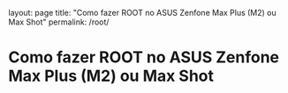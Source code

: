 layout: page
title: "Como fazer ROOT no ASUS Zenfone Max Plus (M2) ou Max Shot"
permalink: /root/

# Como fazer ROOT no ASUS Zenfone Max Plus (M2) ou Max Shot
